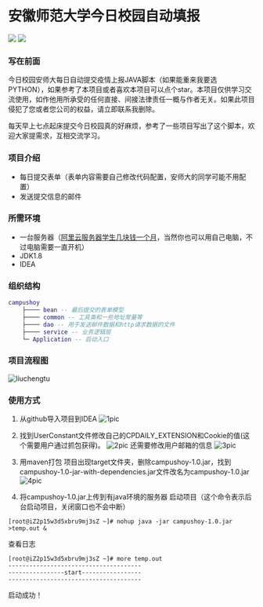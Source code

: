 # 安徽师范大学今日校园自动填报
![](https://img.shields.io/badge/build-passing-brightgreen) ![](https://img.shields.io/badge/Powered%20by-Damon-green)
### 写在前面

今日校园安师大每日自动提交疫情上报JAVA脚本（如果能重来我要选PYTHON），如果参考了本项目或者喜欢本项目可以点个star。本项目仅供学习交流使用，如作他用所承受的任何直接、间接法律责任一概与作者无关。如果此项目侵犯了您或者您公司的权益，请立即联系我删除。


每天早上七点起床提交今日校园真的好麻烦，参考了一些项目写出了这个脚本，欢迎大家提需求，互相交流学习。

### 项目介绍
- 每日提交表单（表单内容需要自己修改代码配置，安师大的同学可能不用配置）
- 发送提交信息的邮件

### 所需环境
- 一台服务器（[阿里云服务器学生几块钱一个月](https://www.aliyun.com/minisite/goods?userCode=ems3fhvr)，当然你也可以用自己电脑，不过电脑需要一直开机）
- JDK1.8
- IDEA

### 组织结构

``` lua
campushoy
	├──── bean -- 最后提交的表单模型
	├──── common -- 工具类和一些地址常量等
	├──── dao -- 用于发送邮件数据和http请求数据的文件
	├──── service -- 业务逻辑层
	└─ Application -- 启动入口
```


### 项目流程图

![liuchengtu](https://gitee.com/csdn-ZERODAY_GI/Image/raw/048453ec1fcc6e46c7cc4223d3e9a30889429ea7/files/liuchengtu.png)

### 使用方式
1. 从github导入项目到IDEA
![1pic](https://gitee.com/csdn-ZERODAY_GI/Image/raw/048453ec1fcc6e46c7cc4223d3e9a30889429ea7/files/1picture.png)

2. 找到UserConstant文件修改自己的CPDAILY_EXTENSION和Cookie的值(这个需要用户通过抓包获得)。
![2pic](https://gitee.com/csdn-ZERODAY_GI/Image/raw/048453ec1fcc6e46c7cc4223d3e9a30889429ea7/files/2picture.png)
还需要修改用户邮箱的信息
![3pic](https://gitee.com/csdn-ZERODAY_GI/Image/raw/048453ec1fcc6e46c7cc4223d3e9a30889429ea7/files/3picture.png)

3. 用maven打包  项目出现target文件夹，删除campushoy-1.0.jar，找到campushoy-1.0-jar-with-dependencies.jar文件改名为campushoy-1.0.jar
![4pic](https://gitee.com/csdn-ZERODAY_GI/Image/raw/048453ec1fcc6e46c7cc4223d3e9a30889429ea7/files/4picture.png)

4. 将campushoy-1.0.jar上传到有java环境的服务器
启动项目（这个命令表示后台启动项目，关闭窗口也不会中断）
```shell
[root@iZ2p15w3d5xbru9mj3sZ ~]# nohup java -jar campushoy-1.0.jar >temp.out &
```
查看日志
```shell
[root@iZ2p15w3d5xbru9mj3sZ ~]# more temp.out 
--------------------------------------
----------------start-----------------
--------------------------------------
```
启动成功！


